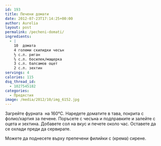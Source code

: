 ```yaml
---
id: 193
title: Печени домати
date: 2012-07-23T17:14:25+00:00
author: Aurelia
layout: post
permalink: /pecheni-domati/
ingredients:
  - |
    10  домата
    4 големи скилидки чесън
    ½ с.л. риган
    ½ с.л. босилек/мащерка
    3 с.л. балсамов оцет
    2 с.л. зехтин
servings: 4
calories: 115
dsq_thread_id:
  - 1027545182
categories:
  - Предястия
image: /media/2012/10/img_6152.jpg
---
```

Загрейте фурната  на 160°С. Наредете доматите в тава, покрита с фолио/хартия за печене. Поръсете с чесъна и подправките и залейте с оцета и зехтина. Добавете сол на вкус и печете около час. Оставете да се охлади преди да сервирате.

Можете да поднесете върху препечени филийки с (крема) сирене.